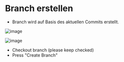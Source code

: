# Branch erstellen 

  * Branch wird auf Basis des aktuellen Commits erstellt.

![image](https://github.com/user-attachments/assets/759cd949-02a6-4ef9-b92b-ade327eb9cab)

![image](https://github.com/user-attachments/assets/87643b79-de06-4423-88da-fd3ca4f4002b)

  * Checkout branch (please keep checked)
  * Press "Create Branch" 
